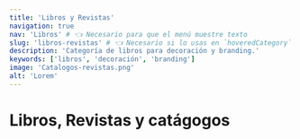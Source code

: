 ```yaml
---
title: 'Libros y Revistas'
navigation: true
nav: 'Libros' # 👈 Necesario para que el menú muestre texto
slug: 'libros-revistas' # 👈 Necesario si lo usas en `hoveredCategory`
description: 'Categoría de libros para decoración y branding.'
keywords: ['libros', 'decoración', 'branding']
image: 'Catalogos-revistas.png'
alt: 'Lorem'
---
```


# Libros, Revistas y catágogos